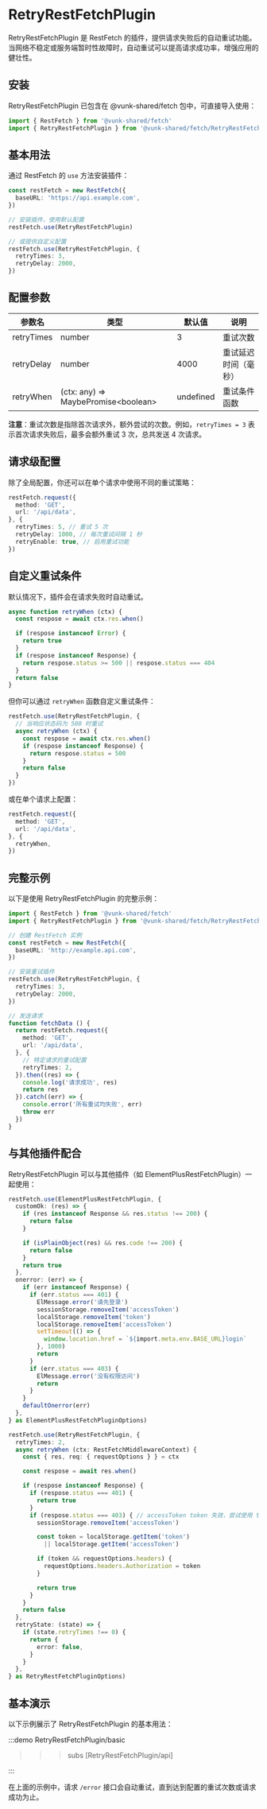 # RetryRestFetchPlugin

RetryRestFetchPlugin 是 RestFetch 的插件，提供请求失败后的自动重试功能。当网络不稳定或服务端暂时性故障时，自动重试可以提高请求成功率，增强应用的健壮性。

## 安装

RetryRestFetchPlugin 已包含在 @vunk-shared/fetch 包中，可直接导入使用：

```ts
import { RestFetch } from '@vunk-shared/fetch'
import { RetryRestFetchPlugin } from '@vunk-shared/fetch/RetryRestFetchPlugin'
```

## 基本用法

通过 RestFetch 的 `use` 方法安装插件：

```ts
const restFetch = new RestFetch({
  baseURL: 'https://api.example.com',
})

// 安装插件，使用默认配置
restFetch.use(RetryRestFetchPlugin)

// 或提供自定义配置
restFetch.use(RetryRestFetchPlugin, {
  retryTimes: 3,
  retryDelay: 2000,
})
```

## 配置参数

| 参数名 | 类型 | 默认值 | 说明 |
| --- | --- | --- | --- |
| retryTimes | number | 3 | 重试次数 |
| retryDelay | number | 4000 | 重试延迟时间（毫秒） |
| retryWhen | (ctx: any) => MaybePromise\<boolean\> | undefined | 重试条件函数 |

**注意**：重试次数是指除首次请求外，额外尝试的次数。例如，`retryTimes = 3` 表示首次请求失败后，最多会额外重试 3 次，总共发送 4 次请求。

## 请求级配置

除了全局配置，你还可以在单个请求中使用不同的重试策略：

```ts
restFetch.request({
  method: 'GET',
  url: '/api/data',
}, {
  retryTimes: 5, // 重试 5 次
  retryDelay: 1000, // 每次重试间隔 1 秒
  retryEnable: true, // 启用重试功能
})
```

## 自定义重试条件

默认情况下，插件会在请求失败时自动重试。

```ts
async function retryWhen (ctx) {
  const respose = await ctx.res.when()

  if (respose instanceof Error) {
    return true
  }
  if (respose instanceof Response) {
    return respose.status >= 500 || respose.status === 404
  }
  return false
}
```

但你可以通过 `retryWhen` 函数自定义重试条件：

```ts
restFetch.use(RetryRestFetchPlugin, {
  // 当响应状态码为 500 时重试
  async retryWhen (ctx) {
    const respose = await ctx.res.when()
    if (respose instanceof Response) {
      return respose.status = 500
    }
    return false
  }
})
```

或在单个请求上配置：

```ts
restFetch.request({
  method: 'GET',
  url: '/api/data',
}, {
  retryWhen,
})
```

## 完整示例

以下是使用 RetryRestFetchPlugin 的完整示例：

```ts
import { RestFetch } from '@vunk-shared/fetch'
import { RetryRestFetchPlugin } from '@vunk-shared/fetch/RetryRestFetchPlugin'

// 创建 RestFetch 实例
const restFetch = new RestFetch({
  baseURL: 'http://example.api.com',
})

// 安装重试插件
restFetch.use(RetryRestFetchPlugin, {
  retryTimes: 3,
  retryDelay: 2000,
})

// 发送请求
function fetchData () {
  return restFetch.request({
    method: 'GET',
    url: '/api/data',
  }, {
    // 特定请求的重试配置
    retryTimes: 2,
  }).then((res) => {
    console.log('请求成功', res)
    return res
  }).catch((err) => {
    console.error('所有重试均失败', err)
    throw err
  })
}
```

## 与其他插件配合

RetryRestFetchPlugin 可以与其他插件（如 ElementPlusRestFetchPlugin）一起使用：

```ts
restFetch.use(ElementPlusRestFetchPlugin, {
  customOk: (res) => {
    if (res instanceof Response && res.status !== 200) {
      return false
    }

    if (isPlainObject(res) && res.code !== 200) {
      return false
    }
    return true
  },
  onerror: (err) => {
    if (err instanceof Response) {
      if (err.status === 401) {
        ElMessage.error('请先登录')
        sessionStorage.removeItem('accessToken')
        localStorage.removeItem('token')
        localStorage.removeItem('accessToken')
        setTimeout(() => {
          window.location.href = `${import.meta.env.BASE_URL}login`
        }, 1000)
        return
      }
      if (err.status === 403) {
        ElMessage.error('没有权限访问')
        return
      }
    }
    defaultOnerror(err)
  },
} as ElementPlusRestFetchPluginOptions)

restFetch.use(RetryRestFetchPlugin, {
  retryTimes: 2,
  async retryWhen (ctx: RestFetchMiddlewareContext) {
    const { res, req: { requestOptions } } = ctx

    const respose = await res.when()

    if (respose instanceof Response) {
      if (respose.status === 401) {
        return true
      }
      if (respose.status === 403) { // accessToken token 失效，尝试使用 token
        sessionStorage.removeItem('accessToken')

        const token = localStorage.getItem('token')
          || localStorage.getItem('accessToken')

        if (token && requestOptions.headers) {
          requestOptions.headers.Authorization = token
        }

        return true
      }
    }
    return false
  },
  retryState: (state) => {
    if (state.retryTimes !== 0) {
      return {
        error: false,
      }
    }
  },
} as RetryRestFetchPluginOptions)
```

## 基本演示

以下示例展示了 RetryRestFetchPlugin 的基本用法：

:::demo
RetryRestFetchPlugin/basic
>>>subs
[RetryRestFetchPlugin/api]
>>>
:::

在上面的示例中，请求 `/error` 接口会自动重试，直到达到配置的重试次数或请求成功为止。
